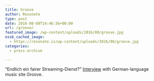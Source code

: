 ```yaml
---
title: Groove
author: Resonate
type: post
date: 2016-08-09T14:46:56+00:00
url: /groove/
featured_image: /wp-content/uploads/2016/08/groove.jpg
essb_cached_image:
  - https://resonate.is/wp-content/uploads/2016/08/groove.jpg
categories:
  - press-archive

---
```

&#8220;Endlich ein fairer Streaming-Dienst?&#8221; <a href="http://groove.de/2016/08/09/resonate-fair-streaming-spotify/" target="_blank" rel="noopener noreferrer">Interview</a> with German-language music site Groove.